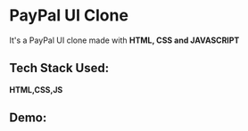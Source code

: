 # PayPal UI Clone

It's a  PayPal UI clone made with **HTML, CSS and JAVASCRIPT**
## Tech Stack Used:
**HTML,CSS,JS**

## Demo:


